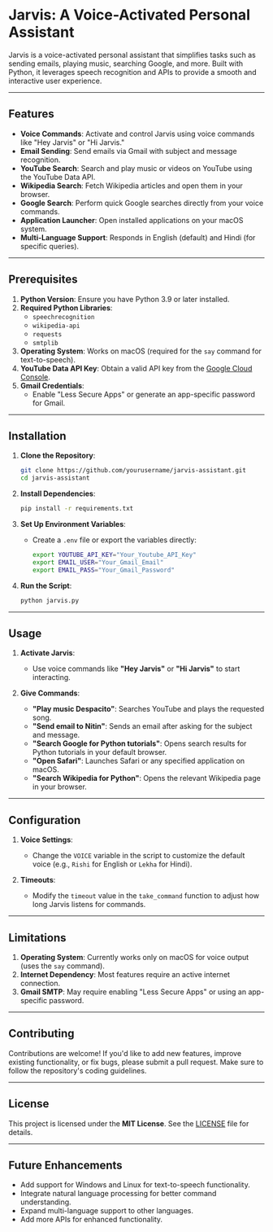 # Jarvis: A Voice-Activated Personal Assistant

Jarvis is a voice-activated personal assistant that simplifies tasks such as sending emails, playing music, searching Google, and more. Built with Python, it leverages speech recognition and APIs to provide a smooth and interactive user experience.

---

## Features
- **Voice Commands**: Activate and control Jarvis using voice commands like "Hey Jarvis" or "Hi Jarvis."
- **Email Sending**: Send emails via Gmail with subject and message recognition.
- **YouTube Search**: Search and play music or videos on YouTube using the YouTube Data API.
- **Wikipedia Search**: Fetch Wikipedia articles and open them in your browser.
- **Google Search**: Perform quick Google searches directly from your voice commands.
- **Application Launcher**: Open installed applications on your macOS system.
- **Multi-Language Support**: Responds in English (default) and Hindi (for specific queries).

---

## Prerequisites
1. **Python Version**: Ensure you have Python 3.9 or later installed.
2. **Required Python Libraries**:
   - `speechrecognition`
   - `wikipedia-api`
   - `requests`
   - `smtplib`
3. **Operating System**: Works on macOS (required for the `say` command for text-to-speech).
4. **YouTube Data API Key**: Obtain a valid API key from the [Google Cloud Console](https://console.cloud.google.com/).
5. **Gmail Credentials**:
   - Enable "Less Secure Apps" or generate an app-specific password for Gmail.

---

## Installation
1. **Clone the Repository**:
   ```bash
   git clone https://github.com/yourusername/jarvis-assistant.git
   cd jarvis-assistant

2. **Install Dependencies**:
   ```bash
   pip install -r requirements.txt
   ```

3. **Set Up Environment Variables**:
   - Create a `.env` file or export the variables directly:
     ```bash
     export YOUTUBE_API_KEY="Your_Youtube_API_Key"
     export EMAIL_USER="Your_Gmail_Email"
     export EMAIL_PASS="Your_Gmail_Password"
     ```

4. **Run the Script**:
   ```bash
   python jarvis.py
   ```

---

## Usage
1. **Activate Jarvis**:
   - Use voice commands like **"Hey Jarvis"** or **"Hi Jarvis"** to start interacting.
   
2. **Give Commands**:
   - **"Play music Despacito"**: Searches YouTube and plays the requested song.
   - **"Send email to Nitin"**: Sends an email after asking for the subject and message.
   - **"Search Google for Python tutorials"**: Opens search results for Python tutorials in your default browser.
   - **"Open Safari"**: Launches Safari or any specified application on macOS.
   - **"Search Wikipedia for Python"**: Opens the relevant Wikipedia page in your browser.

---

## Configuration
1. **Voice Settings**:
   - Change the `VOICE` variable in the script to customize the default voice (e.g., `Rishi` for English or `Lekha` for Hindi).

2. **Timeouts**:
   - Modify the `timeout` value in the `take_command` function to adjust how long Jarvis listens for commands.

---

## Limitations
1. **Operating System**: Currently works only on macOS for voice output (uses the `say` command).
2. **Internet Dependency**: Most features require an active internet connection.
3. **Gmail SMTP**: May require enabling "Less Secure Apps" or using an app-specific password.

---

## Contributing
Contributions are welcome! If you'd like to add new features, improve existing functionality, or fix bugs, please submit a pull request. Make sure to follow the repository's coding guidelines.

---

## License
This project is licensed under the **MIT License**. See the [LICENSE](LICENSE) file for details.

---

## Future Enhancements
- Add support for Windows and Linux for text-to-speech functionality.
- Integrate natural language processing for better command understanding.
- Expand multi-language support to other languages.
- Add more APIs for enhanced functionality.
```

